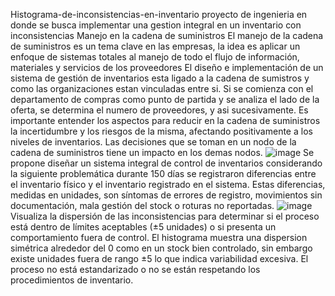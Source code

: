  Histograma-de-inconsistencias-en-inventario
proyecto de ingenieria en donde se busca implementar una gestion integral en un inventario con inconsistencias
Manejo en la cadena de suministros
El manejo de la cadena de suministros es un tema clave en las empresas, la idea es aplicar un enfoque de sistemas totales al manejo de todo el flujo de información, materiales y servicios de los proveedores
El diseño e implementación de un sistema de gestión de inventarios esta ligado a la cadena de sumistros y como las organizaciones estan vinculadas entre si. Si se comienza con el departamento de compras como punto de partida y se analiza el lado de la oferta, se determina el numero de proveedores, y asi sucesivamente. Es importante entender los aspectos para reducir en la cadena de suministros la incertidumbre y los riesgos de la misma, afectando positivamente a los niveles de inventarios.
Las decisiones que se toman en un nodo de la cadena de suministros tiene un impacto en los demas nodos. 
![image](https://github.com/user-attachments/assets/e3e93632-77de-4180-b318-cf4fe1b0e1a3)
Se propone diseñar un sistema integral de control de inventarios considerando la siguiente problemática durante 150 días se registraron diferencias entre el inventario físico y el inventario registrado en el sistema. Estas diferencias, medidas en unidades, son síntomas de errores de registro, movimientos sin documentación, mala gestión del stock o roturas no reportadas.
![image](https://github.com/user-attachments/assets/07a51916-d807-444d-b3e8-7f094001d297)
Visualiza la dispersión de las inconsistencias para determinar si el proceso está dentro de límites aceptables (±5 unidades) o si presenta un comportamiento fuera de control.
El histograma muestra una dispersion simétrica alrededor del 0 como en un stock bien controlado, sin embargo existe unidades fuera de rango ±5 lo que indica variabilidad excesiva. El proceso no está estandarizado o no se están respetando los procedimientos de inventario.
